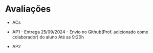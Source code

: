 # Avaliações

- ACs

- AP1 - Entrega 25/09/2024 - Envio no Github(Prof. adicionado como colaborador) do aluno Até as 9:20h

- AP2
